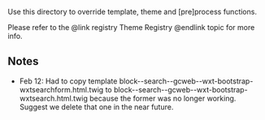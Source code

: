 Use this directory to override template, theme and \[pre\]process functions.

Please refer to the @link registry Theme Registry @endlink topic for more info.

## Notes

- Feb 12: Had to copy template block--search--gcweb--wxt-bootstrap-wxtsearchform.html.twig to block--search--gcweb--wxt-bootstrap-wxtsearch.html.twig
  because the former was no longer working. Suggest we delete that one in the near future.

